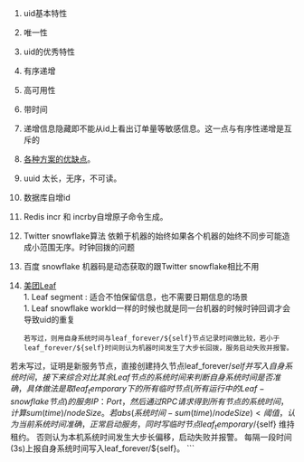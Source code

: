 1. uid基本特性   
  1. 唯一性   
1. uid的优秀特性   
  1. 有序递增   
  1. 高可用性    
  1. 带时间    
  1. 递增信息隐藏即不能从id上看出订单量等敏感信息。这一点与有序性递增是互斥的   
1. [各种方案的优缺点](https://juejin.im/post/5b3a23746fb9a024e15cad79)。   
  1. uuid 太长，无序，不可读。   
  1. 数据库自增id     
  1. Redis incr 和 incrby自增原子命令生成。  

  1. Twitter snowflake算法 依赖于机器的始终如果各个机器的始终不同步可能造成小范围无序。时钟回拨的问题  
  1. 百度 snowflake 机器码是动态获取的跟Twitter snowflake相比不用    
  1. [美团Leaf](https://tech.meituan.com/2017/04/21/mt-leaf.html)   
    1. Leaf segment : 适合不怕保留信息，也不需要日期信息的场景     
    1. Leaf snowflake  workId一样的时候也就是同一台机器的时候时钟回调才会导致uid的重复    
       ```
       若写过，则用自身系统时间与leaf_forever/${self}节点记录时间做比较，若小于leaf_forever/${self}时间则认为机器时间发生了大步长回拨，服务启动失败并报警。
若未写过，证明是新服务节点，直接创建持久节点leaf_forever/${self}并写入自身系统时间，接下来综合对比其余Leaf节点的系统时间来判断自身系统时间是否准确，具体做法是取leaf_temporary下的所有临时节点(所有运行中的Leaf-snowflake节点)的服务IP：Port，然后通过RPC请求得到所有节点的系统时间，计算sum(time)/nodeSize。
若abs( 系统时间-sum(time)/nodeSize ) < 阈值，认为当前系统时间准确，正常启动服务，同时写临时节点leaf_temporary/${self} 维持租约。
否则认为本机系统时间发生大步长偏移，启动失败并报警。
每隔一段时间(3s)上报自身系统时间写入leaf_forever/${self}。
       ```
